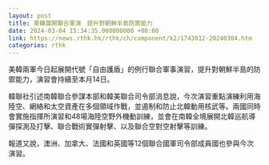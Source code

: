 ```yaml
---
layout: post
title: 美韓展開聯合軍演　提升對朝鮮半島防禦能力
date: 2024-03-04 15:34:35.000000000 +08:00
link: https://news.rthk.hk/rthk/ch/component/k2/1743012-20240304.htm
categories: rthk
---
```


美韓兩軍今日起展開代號「自由護盾」的例行聯合軍事演習，提升對朝鮮半島的防禦能力，演習會持續至本月14日。

韓聯社引述南韓聯合參謀本部和韓美聯合司令部消息說，今次演習重點演練利用海陸空、網絡和太空資產在多個領域作戰，並遏制和防止北韓動用核武等。兩國同時會實施指揮所演習和48場海陸空野外機動訓練，並會在南韓全境展開北韓巡航導彈探測及打擊、聯合戰術實彈射擊、以及聯合空對空射擊等訓練。

報道又說，澳洲、加拿大、法國和英國等12個聯合國軍司令部成員國也參與今次演習。
